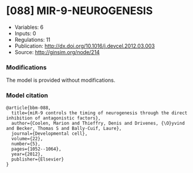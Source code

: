 # \[088\] MIR-9-NEUROGENESIS

 - Variables: 6
 - Inputs: 0
 - Regulations: 11
 - Publication: http://dx.doi.org/10.1016/j.devcel.2012.03.003
 - Source: http://ginsim.org/node/214


### Modifications

The model is provided without modifications.

### Model citation

```
@article{bbm-088,
  title={miR-9 controls the timing of neurogenesis through the direct inhibition of antagonistic factors},
  author={Coolen, Marion and Thieffry, Denis and Drivenes, {\O}yvind and Becker, Thomas S and Bally-Cuif, Laure},
  journal={Developmental cell},
  volume={22},
  number={5},
  pages={1052--1064},
  year={2012},
  publisher={Elsevier}
}

```

